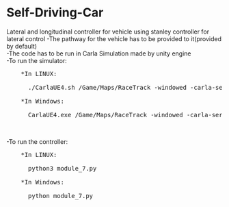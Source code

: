 # Self-Driving-Car
Lateral and longitudinal controller for vehicle using stanley controller for lateral control
  -The pathway for the vehicle has to be provided to it(provided by default)<br>
  -The code has to be run in Carla Simulation made by unity engine<br>
  -To run the simulator:<br>
  <pre>
    *In LINUX:<br>
      ./CarlaUE4.sh /Game/Maps/RaceTrack -windowed -carla-server -benchmark -fps=30<br>
    *In Windows:<br>
      CarlaUE4.exe /Game/Maps/RaceTrack -windowed -carla-server -benchmark -fps=30<br>
      </pre>
  -To run the controller:<br>
  <pre>
    *In LINUX:<br>
      python3 module_7.py<br>
    *In Windows:<br>
      python module_7.py<br>
</pre>
